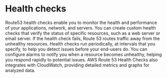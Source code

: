# Health checks

Route53 health checks enable you to monitor the health and performance of your applications, network, and servers. You can create custom health checks that verify the status of specific resources, such as a web server or email server. If the health check fails, Route 53 routes traffic away from the unhealthy resources. Health checks run periodically, at intervals that you specify, to help you detect issues before your end-users do. You can configure alarms to notify you when a resource becomes unhealthy, helping you respond rapidly to potential issues. AWS Route 53 Health Checks also integrates with CloudWatch, providing detailed metrics and graphs for analyzed data.